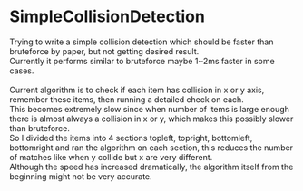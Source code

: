# SimpleCollisionDetection
Trying to write a simple collision detection which should be faster than bruteforce by paper, but not getting desired result.<br />
Currently it performs similar to bruteforce maybe 1~2ms faster in some cases.<br />
<br />
Current algorithm is to check if each item has collision in x or y axis, remember these items, then running a detailed check on each.<br />
This becomes extremely slow since when number of items is large enough there is almost always a collision in x or y, which makes this possibly slower than bruteforce.<br />
So I divided the items into 4 sections topleft, topright, bottomleft, bottomright and ran the algorithm on each section, this reduces the number of matches like when y collide but x are very different.<br />
Although the speed has increased dramatically, the algorithm itself from the beginning might not be very accurate.
